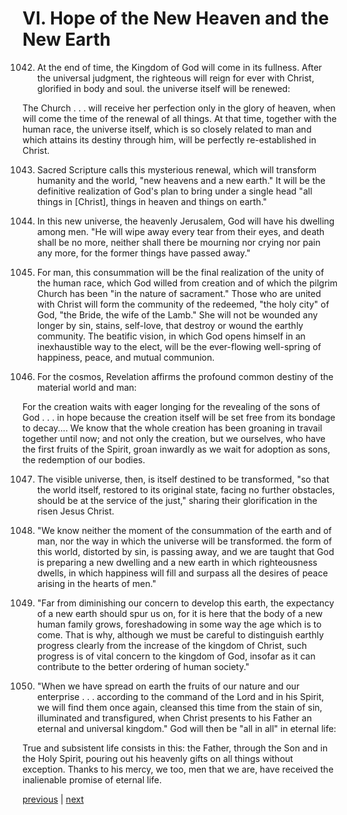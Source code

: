 # VI. Hope of the New Heaven and the New Earth

1042. At the end of time, the Kingdom of God will come in its fullness. After the universal judgment, the righteous will reign for ever with Christ, glorified in body and soul. the universe itself will be renewed:

The Church . . . will receive her perfection only in the glory of heaven, when will come the time of the renewal of all things. At that time, together with the human race, the universe itself, which is so closely related to man and which attains its destiny through him, will be perfectly re-established in Christ.

1043. Sacred Scripture calls this mysterious renewal, which will transform humanity and the world, "new heavens and a new earth." It will be the definitive realization of God's plan to bring under a single head "all things in [Christ], things in heaven and things on earth."

1044. In this new universe, the heavenly Jerusalem, God will have his dwelling among men. "He will wipe away every tear from their eyes, and death shall be no more, neither shall there be mourning nor crying nor pain any more, for the former things have passed away."

1045. For man, this consummation will be the final realization of the unity of the human race, which God willed from creation and of which the pilgrim Church has been "in the nature of sacrament." Those who are united with Christ will form the community of the redeemed, "the holy city" of God, "the Bride, the wife of the Lamb." She will not be wounded any longer by sin, stains, self-love, that destroy or wound the earthly community. The beatific vision, in which God opens himself in an inexhaustible way to the elect, will be the ever-flowing well-spring of happiness, peace, and mutual communion.

1046. For the cosmos, Revelation affirms the profound common destiny of the material world and man:

For the creation waits with eager longing for the revealing of the sons of God . . . in hope because the creation itself will be set free from its bondage to decay.... We know that the whole creation has been groaning in travail together until now; and not only the creation, but we ourselves, who have the first fruits of the Spirit, groan inwardly as we wait for adoption as sons, the redemption of our bodies.

1047. The visible universe, then, is itself destined to be transformed, "so that the world itself, restored to its original state, facing no further obstacles, should be at the service of the just," sharing their glorification in the risen Jesus Christ.

1048. "We know neither the moment of the consummation of the earth and of man, nor the way in which the universe will be transformed. the form of this world, distorted by sin, is passing away, and we are taught that God is preparing a new dwelling and a new earth in which righteousness dwells, in which happiness will fill and surpass all the desires of peace arising in the hearts of men."

1049. "Far from diminishing our concern to develop this earth, the expectancy of a new earth should spur us on, for it is here that the body of a new human family grows, foreshadowing in some way the age which is to come. That is why, although we must be careful to distinguish earthly progress clearly from the increase of the kingdom of Christ, such progress is of vital concern to the kingdom of God, insofar as it can contribute to the better ordering of human society."

1050. "When we have spread on earth the fruits of our nature and our enterprise . . . according to the command of the Lord and in his Spirit, we will find them once again, cleansed this time from the stain of sin, illuminated and transfigured, when Christ presents to his Father an eternal and universal kingdom." God will then be "all in all" in eternal life:

True and subsistent life consists in this: the Father, through the Son and in the Holy Spirit, pouring out his heavenly gifts on all things without exception. Thanks to his mercy, we too, men that we are, have received the inalienable promise of eternal life.

[previous](https://github.com/Tenari/non-fiction/blob/master/catechism/__P2P.md) | [next](https://github.com/Tenari/non-fiction/blob/master/catechism/__P2R.md)
